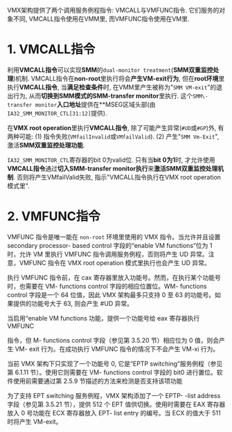 

VMX架构提供了两个调用服务例程指令: VMCALL与VMFUNC指令. 它们服务的对象不同, VMCALL指令使用在VMM里, 而VMFUNC指令使用在VM里.

# 1. VMCALL指令

利用**VMCALL指令**可以实现**SMM**的`dual-monitor treatment`(**SMM双重监控处理**)机制. VMCALL指令在**non\-root**里执行将会**产生VM\-exit行为**, 但在**root环境**里执行**VMCALL指令**, 当**满足检查条件**时, 在VMM里产生被称为"`SMM VM-exit`"的退出行为, 从而**切换到SMM模式的SMM\-transfer monitor**里执行. 这个`SMM\-transfer monitor`**入口地址**提供在**MSEG区域头部(由`IA32_SMM_MONITOR_CTL[31:12]`提供).

在**VMX root operation**里执行**VMCALL指令**, 除了可能产生异常(`#UD`或`#GP`)外, 有两种可能: (1) 指令失败(`VMfailInvalid`或`VMfailValid`). (2) 产生"`SMM Vm-Exit`", 激活**SMM双重监控处理功能**.

`IA32_SMM_MONITOR_CTL`寄存器的bit 0为valid位. 只有当**bit 0为1**时, 才允许使用**VMCALL指令**通过**切入SMM\-transfer monitor执行**来**激活SMM双重监控处理机制**. 否则将产生VMfailValid失败, 指示"VMCALL指令执行在VMX root operation模式里".

# 2. VMFUNC指令

VMFUNC 指令是唯一能在 `non-root` 环境里使用的 VMX 指令。当允许并且设置  secondary processor- based control 字段的“enable VM functions”位为 1 时，允许 VM 里执行 VMFUNC 指令调用服务例程，否则将产生 UD 异常。注意，VMFUNC 指令在 VMX  root operation 模式里执行也会产生 UD 异常。

执行 VMFUNC 指令前，在 cax 寄存器里放入功能号。然而，在执行某个功能号时，也需要在 VM- functions control 字段的相应位置位。WM- functions control 字段是一个 64 位值，因此 VMX 架构最多只支持 0 至 63 的功能号。如果提供的功能号大于 63, 则会产生 #UD 异常。

当启用“enable VM functions 功能，提供一个功能号给 eax 寄存器执行 VMFUNC

指令，但 M- functions control 字段（参见第 3.5.20 节）相应位为 0 值，则会产生 VM- exit 行为。在成功执行 VMFUNC 指令的情况下不会产生 VM-xi 行为。

当前 VMX 架构下只实现了一个功能号 0, 它是“EPTP switching”服务例程（参见第 6.1.11 节）。使用它则需要在 VM- functions control 字段的 bit0 进行置位。软件使用前需要通过第 2.5.9 节描述的方法来检测是否支持该项功能

为了支持 EPT switching 服务例程，VMX 架构添加了一个 EPTP- -list address 字段（参见第 3.5.21 节），提供 512 个 EPT 值供切换。使用时需要在 EAX 寄存器放入 0 号功能在 ECX 寄存器放入 EPT- list entry 的编号。当 ECX 的值大于 511 时将产生 VM-exit。